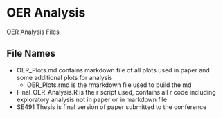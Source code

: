 # OER Analysis
OER Analysis Files

## File Names

* OER_Plots.md contains markdown file of all plots used in paper and some additional plots for analysis
  * OER_Plots.rmd is the rmarkdown file used to build the md
* Final_OER_Analysis.R is the r script used, contains all r code including exploratory analysis not in paper or in markdown file
* SE491 Thesis is final version of paper submitted to the conference
